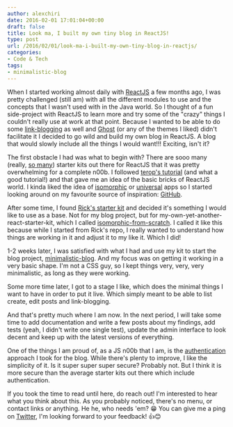 ```yaml
---
author: alexchiri
date: 2016-02-01 17:01:04+00:00
draft: false
title: Look ma, I built my own tiny blog in ReactJS!
type: post
url: /2016/02/01/look-ma-i-built-my-own-tiny-blog-in-reactjs/
categories:
- Code & Tech
tags:
- minimalistic-blog
---
```


When I started working almost daily with [ReactJS](https://facebook.github.io/react/) a few months ago, I was pretty challenged (still am) with all the different modules to use and the concepts that I wasn't used with in the Java world. So I thought of a fun side-project with ReactJS to learn more and try some of the "crazy" things I couldn't really use at work at that point. Because I wanted to be able to do some [link-blogging](https://en.wikipedia.org/wiki/Linklog) as well and [Ghost](https://ghost.org/) (or any of the themes I liked) didn't facilitate it I decided to go wild and build my own blog in ReactJS. A blog that would slowly include all the things I would want!!! Exciting, isn't it?

The first obstacle I had was what to begin with? There are sooo many (really, [so many](https://www.google.com/search?q=react%20starter%20kit)) starter kits out there for ReactJS that it was pretty overwhelming for a complete n00b. I followed [terop's tutorial](http://teropa.info/blog/2015/09/10/full-stack-redux-tutorial.html) (and what a good tutorial!) and that gave me an idea of the basic bricks of ReactJS world. I kinda liked the idea of [isomorphic](http://isomorphic.net/javascript) or [universal](https://medium.com/@mjackson/universal-javascript-4761051b7ae9) apps so I started looking around on my favourite source of inspiration: [GitHub](https://github.com/).

After some time, I found [Rick's starter kit](https://github.com/RickWong/react-isomorphic-starterkit) and decided it's something I would like to use as a base. Not for my blog project, but for my-own-yet-another-react-starter-kit, which I called [isomorphic-from-scratch](https://github.com/alexchiri/isomorphic-from-scratch). I called it like this because while I started from Rick's repo, I really wanted to understand how things are working in it and adjust it to my like it. Which I did!

1-2 weeks later, I was satisfied with what I had and use my kit to start the blog project, [minimalistic-blog](https://github.com/alexchiri/minimalistic-blog). And my focus was on getting it working in a very basic shape. I'm not a CSS guy, so I kept things very, very, very minimalistic, as long as they were working.

Some more time later, I got to a stage I like, which does the minimal things I want to have in order to put it live. Which simply meant to be able to list create, edit posts and link-blogging.

And that's pretty much where I am now. In the next period, I will take some time to add documentation and write a few posts about my findings, add tests (yeah, I didn't write one single test), update the admin interface to look decent and keep up with the latest versions of everything.

One of the things I am proud of, as a JS n00b that I am, is the [authentication](https://github.com/alexchiri/isomorphic-from-scratch#authentication) approach I took for the blog. While there's plenty to improve, I like the simplicity of it. Is it super super super secure? Probably not. But I think it is more secure than the average starter kits out there which include authentication.

If you took the time to read until here, do reach out! I'm interested to hear what you think about this. As you probably noticed, there's no menu, or contact links or anything. He he, who needs 'em? 😁 You can give me a ping on [Twitter](https://twitter.com/alexchiri), I'm looking forward to your feedback! 👍😊
